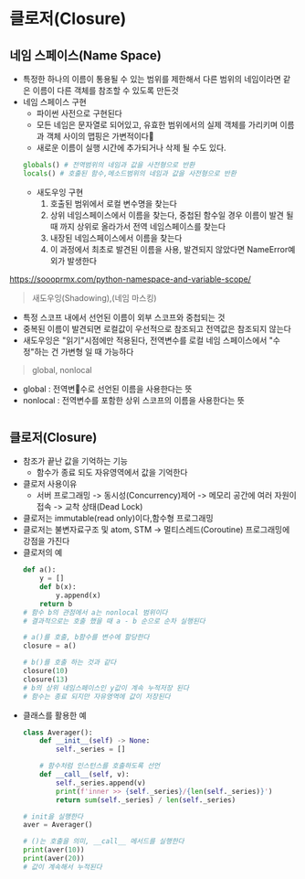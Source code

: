 # 클로저(Closure)
## 네임 스페이스(Name Space)

- 특정한 하나의 이름이 통용될 수 있는 범위를 제한해서 다른 범위의 네임이라면 같은 이름이 다른 객체를 참조할 수 있도록 만든것
- 네임 스페이스 구현
    - 파이썬 사전으로 구현된다
    - 모든 네임은 문자열로 되어있고, 유효한 범위에서의 실제 객체를 가리키며 이름과 객체 사이의 맵핑은 가변적이다
    - 새로운 이름이 실행 시간에 추가되거나 삭제 될 수도 있다.
    ```py
    globals() # 전역범위의 네임과 값을 사전형으로 반환
    locals() # 호출된 함수,메소드범위의 네임과 값을 사전형으로 반환
    ```
    - 새도우잉 구현
        1. 호출된 범위에서 로컬 변수명을 찾는다
        2. 상위 네임스페이스에서 이름을 찾는다, 중첩된 함수일 경우 이름이 발견 될 때 까지 상위로 올라가서 전역 네임스페이스를 찾는다
        3. 내장된 네임스페이스에서 이름을 찾는다
        4. 이 과정에서 최초로 발견된 이름을 사용, 발견되지 않았다면 NameError예외가 발생한다

https://soooprmx.com/python-namespace-and-variable-scope/

> 새도우잉(Shadowing),(네임 마스킹)
- 특정 스코프 내에서 선언된 이름이 외부 스코프와 중첩되는 것
- 중복된 이름이 발견되면 로컬값이 우선적으로 참조되고 전역값은 참조되지 않는다
- 새도우잉은 "읽기"시점에만 적용된다, 전역변수를 로컬 네임 스페이스에서 "수정"하는 건 가변형 일 때 가능하다

> global, nonlocal
- global : 전역변수로 선언된 이름을 사용한다는 뜻
- nonlocal : 전역변수를 포함한 상위 스코프의 이름을 사용한다는 뜻
#
## 클로저(Closure)
- 참조가 끝난 값을 기억하는 기능
    - 함수가 종료 되도 자유영역에서 값을 기억한다
- 클로저 사용이유
    - 서버 프로그래밍 -> 동시성(Concurrency)제어 -> 메모리 공간에 여러 자원이 접속 -> 교착 상태(Dead Lock)
- 클로저는 immutable(read only)이다,함수형 프로그래밍
- 클로저는 불변자료구조 및 atom, STM -> 멀티스레드(Coroutine) 프로그래밍에 강점을 가진다
- 클로저의 예
    ```py
    def a():
        y = []
        def b(x):
            y.append(x)
        return b
    # 함수 b의 관점에서 a는 nonlocal 범위이다
    # 결과적으로는 호출 했을 때 a - b 순으로 순차 실행된다
    
    # a()를 호출, b함수를 변수에 할당한다
    closure = a()

    # b()를 호출 하는 것과 같다
    closure(10)
    closure(13)
    # b의 상위 네임스페이스인 y값이 계속 누적저장 된다
    # 함수는 종료 되지만 자유영역에 값이 저장된다

    ```
- 클래스를 활용한 예
    ```py
    class Averager():
        def __init__(self) -> None:
            self._series = []

        # 함수처럼 인스턴스를 호출하도록 선언
        def __call__(self, v):
            self._series.append(v)
            print(f'inner >> {self._series}/{len(self._series)}')
            return sum(self._series) / len(self._series)
    
    # init을 실행한다
    aver = Averager()
    
    # ()는 호출을 의미, __call__ 메서드를 실행한다
    print(aver(10))
    print(aver(20))
    # 값이 계속해서 누적된다
    ```